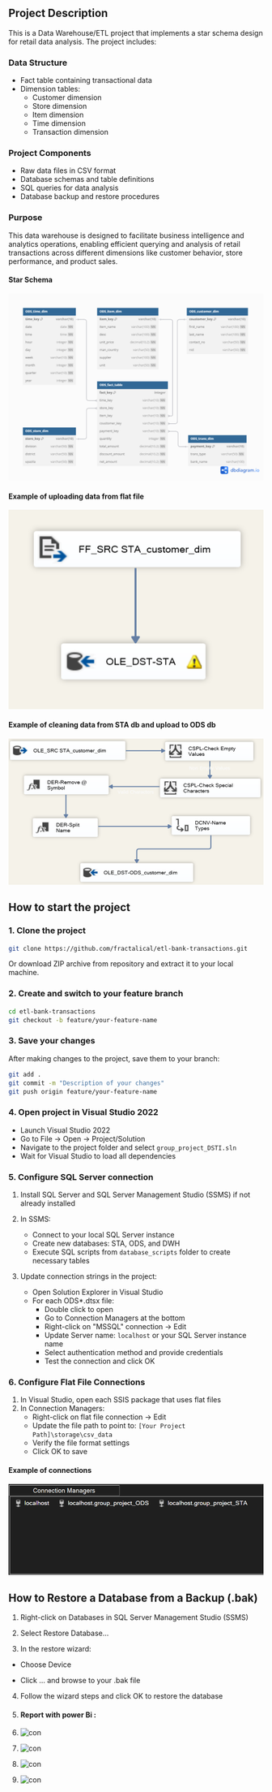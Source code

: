 ## Project Description

This is a Data Warehouse/ETL project that implements a star schema design for retail data analysis. The project includes:

### Data Structure
- Fact table containing transactional data
- Dimension tables:
  - Customer dimension
  - Store dimension
  - Item dimension
  - Time dimension
  - Transaction dimension

### Project Components
- Raw data files in CSV format
- Database schemas and table definitions
- SQL queries for data analysis
- Database backup and restore procedures

### Purpose
This data warehouse is designed to facilitate business intelligence and analytics operations, enabling efficient querying and analysis of retail transactions across different dimensions like customer behavior, store performance, and product sales.

#### Star Schema

![Star Schema](./schemas/star_schema.png)

#### Example of uploading data from flat file

![STA](./storage/images/sta_customer_dim.png)

#### Example of cleaning data from STA db and upload to ODS db

![STA](./storage/images/ods_customer_dim.png)


## How to start the project

### 1. Clone the project
```bash
git clone https://github.com/fractalical/etl-bank-transactions.git
```
Or download ZIP archive from repository and extract it to your local machine.

### 2. Create and switch to your feature branch
```bash
cd etl-bank-transactions
git checkout -b feature/your-feature-name
```

### 3. Save your changes
After making changes to the project, save them to your branch:
```bash
git add .
git commit -m "Description of your changes"
git push origin feature/your-feature-name
```

### 4. Open project in Visual Studio 2022
- Launch Visual Studio 2022
- Go to File -> Open -> Project/Solution
- Navigate to the project folder and select `group_project_DSTI.sln`
- Wait for Visual Studio to load all dependencies

### 5. Configure SQL Server connection
1. Install SQL Server and SQL Server Management Studio (SSMS) if not already installed
2. In SSMS:
   - Connect to your local SQL Server instance
   - Create new databases: STA, ODS, and DWH
   - Execute SQL scripts from `database_scripts` folder to create necessary tables

3. Update connection strings in the project:
   - Open Solution Explorer in Visual Studio
   - For each ODS*.dtsx file:
     - Double click to open
     - Go to Connection Managers at the bottom
     - Right-click on "MSSQL" connection -> Edit
     - Update Server name: `localhost` or your SQL Server instance name
     - Select authentication method and provide credentials
     - Test the connection and click OK

### 6. Configure Flat File Connections
1. In Visual Studio, open each SSIS package that uses flat files
2. In Connection Managers:
   - Right-click on flat file connection -> Edit
   - Update the file path to point to: `[Your Project Path]\storage\csv_data`
   - Verify the file format settings
   - Click OK to save


#### Example of connections

![con](./storage/images/connections.png)

## How to Restore a Database from a Backup (.bak)
1. Right-click on Databases in SQL Server Management Studio (SSMS)

2. Select Restore Database...

3. In the restore wizard:

- Choose Device

- Click ... and browse to your .bak file

4. Follow the wizard steps and click OK to restore the database

5. #### Report with power Bi :
6. ![con](./storage/images/Power_BI_sales)
7. ![con](./storage/images/Power_Bi_Top_customers)
8. ![con](./storage/images/power_bi_TOP5_product)
9. ![con](./storage/images/Power_bi_bank-payments)
